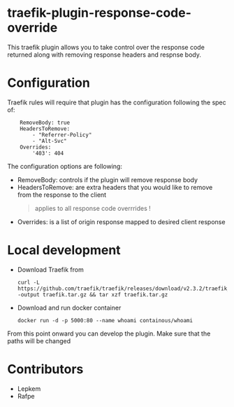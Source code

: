 # traefik-plugin-response-code-override
This traefik plugin allows you to take control over the response code returned along with removing response headers and respnse body.

# Configuration
Traefik rules will require that plugin has the configuration following the spec of:

```
    RemoveBody: true
    HeadersToRemove:
        - "Referrer-Policy"
        - "Alt-Svc"
    Overrides:
        '403': 404
```

The configuration options are following:
* RemoveBody: controls if the plugin will remove response body
* HeadersToRemove: are extra headers that you would like to remove from the response to the client
    > applies to all response code overrrides !
* Overrides: is a list of origin response mapped to desired client response

# Local development
* Download Traefik from
    ```
    curl -L https://github.com/traefik/traefik/releases/download/v2.3.2/traefik_v2.3.2_darwin_amd64.tar.gz -output traefik.tar.gz && tar xzf traefik.tar.gz
    ```
* Download and run docker container
    ```
    docker run -d -p 5000:80 --name whoami containous/whoami
    ```

From this point onward you can develop the plugin. Make sure that the paths will be changed

# Contributors
* Lepkem
* Rafpe